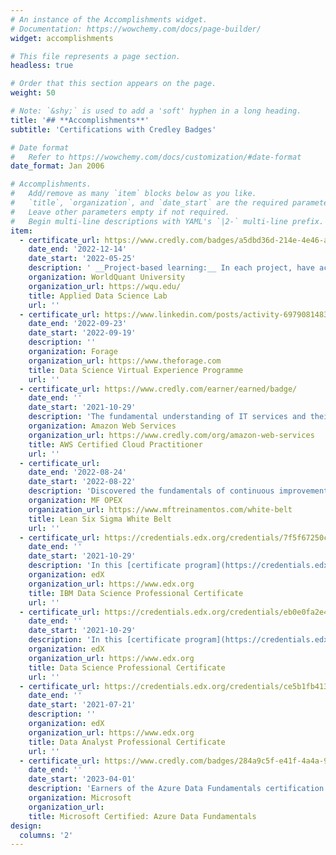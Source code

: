```yaml
---
# An instance of the Accomplishments widget.
# Documentation: https://wowchemy.com/docs/page-builder/
widget: accomplishments

# This file represents a page section.
headless: true

# Order that this section appears on the page.
weight: 50

# Note: `&shy;` is used to add a 'soft' hyphen in a long heading.
title: '## **Accomplishments**'
subtitle: 'Certifications with Credley Badges'

# Date format
#   Refer to https://wowchemy.com/docs/customization/#date-format
date_format: Jan 2006

# Accomplishments.
#   Add/remove as many `item` blocks below as you like.
#   `title`, `organization`, and `date_start` are the required parameters.
#   Leave other parameters empty if not required.
#   Begin multi-line descriptions with YAML's `|2-` multi-line prefix.
item:
  - certificate_url: https://www.credly.com/badges/a5dbd36d-214e-4e46-a706-4ad0e443ca86
    date_end: '2022-12-14'
    date_start: '2022-05-25'
    description: ' __Project-based learning:__ In each project, have accessed data from files, __SQL__ and __NoSQL__ databases and __APIs__. Have demonstrated my ability to explore and clean data, create functions and __ETL__ pipelines to prepare training sets. Have built machine learning models for supervised and unsupervised learning tasks, and have created visualizations to explain data characteristics and model predictions for non-technical audiences.'
    organization: WorldQuant University
    organization_url: https://wqu.edu/
    title: Applied Data Science Lab
    url: ''
  - certificate_url: https://www.linkedin.com/posts/activity-6979081483911094273-Sh3W?utm_source=share&utm_medium=member_desktop
    date_end: '2022-09-23'
    date_start: '2022-09-19'
    description: ''
    organization: Forage
    organization_url: https://www.theforage.com
    title: Data Science Virtual Experience Programme
    url: ''
  - certificate_url: https://www.credly.com/earner/earned/badge/
    date_end: ''
    date_start: '2021-10-29'
    description: 'The fundamental understanding of IT services and their uses in the AWS Cloud. Demonstrated cloud fluency and foundational AWS knowledge. Ability to identify essential AWS services necessary to set up AWS-focused projects.'
    organization: Amazon Web Services
    organization_url: https://www.credly.com/org/amazon-web-services
    title: AWS Certified Cloud Practitioner
    url: ''
  - certificate_url: 
    date_end: '2022-08-24'
    date_start: '2022-08-22'
    description: 'Discovered the fundamentals of continuous improvement method through use of DMAIC framework.'
    organization: MF OPEX
    organization_url: https://www.mftreinamentos.com/white-belt
    title: Lean Six Sigma White Belt
    url: ''
  - certificate_url: https://credentials.edx.org/credentials/7f5f67250cdc4d2da9d0e41c1326032b/
    date_end: ''
    date_start: '2021-10-29'
    description: 'In this [certificate program](https://credentials.edx.org/records/programs/shared/50722efe172b421e9861ae988cccb365), my project focused on [Predictive Modeling](https://eu-gb.dataplatform.cloud.ibm.com/analytics/notebooks/v2/e53b8ee4-2579-4e03-9b38-68ccd904eca5/view?access_token=652093a202e949990f54246be1e54ec6618d6766f1797f2a710cfc1d79e98703) of complaint type in the Department of Housing Preservation and Development of New York City.'
    organization: edX
    organization_url: https://www.edx.org
    title: IBM Data Science Professional Certificate
    url: ''
  - certificate_url: https://credentials.edx.org/credentials/eb0e0fa2e435408dbc6a2c9c01e66ba7/
    date_end: ''
    date_start: '2021-10-29'
    description: 'In this [certificate program](https://credentials.edx.org/records/programs/shared/97ab3cbde0804cf3a92909a8619bcd2b), the first project focused on the use of machine learning to create a [Movie Recommendation System](https://github.com/eddychetz/movielens_project_capstone) for Movielens dataset, and the other was [Titanic-Machine Learning for Disaster](https://github.com/eddychetz/Titanic---Machine-Learning-from-Disaster).'
    organization: edX
    organization_url: https://www.edx.org
    title: Data Science Professional Certificate
    url: ''
  - certificate_url: https://credentials.edx.org/credentials/ce5b1fb413a04571bb9c91e42f4113ea/
    date_end: ''
    date_start: '2021-07-21'
    description: ''
    organization: edX
    organization_url: https://www.edx.org
    title: Data Analyst Professional Certificate
    url: ''
  - certificate_url: https://www.credly.com/badges/284a9c5f-e41f-4a4a-95b5-332e9ac70325/public_url
    date_end: ''
    date_start: '2023-04-01'
    description: 'Earners of the Azure Data Fundamentals certification have demonstrated foundational knowledge of core data concepts and how they are implemented using Microsoft Azure data services.'
    organization: Microsoft
    organization_url: 
    title: Microsoft Certified: Azure Data Fundamentals
design:
  columns: '2'
---
```

